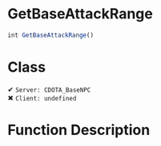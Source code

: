 # GetBaseAttackRange
```js
int GetBaseAttackRange()
```
# Class
✔ `Server: CDOTA_BaseNPC`  
✖ `Client: undefined`  

# Function Description


